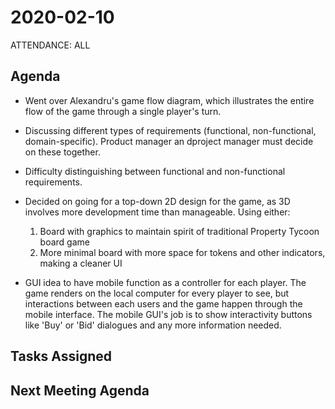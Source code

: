 # 2020-02-10

ATTENDANCE: ALL

## Agenda
- Went over Alexandru's game flow diagram, which illustrates the entire flow of the game through a single player's turn.

- Discussing different types of requirements (functional, non-functional, domain-specific). Product manager an dproject manager must decide on these together.

- Difficulty distinguishing between functional and non-functional requirements.

- Decided on going for a top-down 2D design for the game, as 3D involves more development time than manageable. Using either:
	1. Board with graphics to maintain spirit of traditional Property Tycoon board game
	2. More minimal board with more space for tokens and other indicators, making a cleaner UI

- GUI idea to have mobile function as a controller for each player. The game renders on the local computer for every player to see, but interactions between each users and the game happen through the mobile interface. The mobile GUI's job is to show interactivity buttons like 'Buy' or 'Bid' dialogues and any more information needed.

## Tasks Assigned

## Next Meeting Agenda
